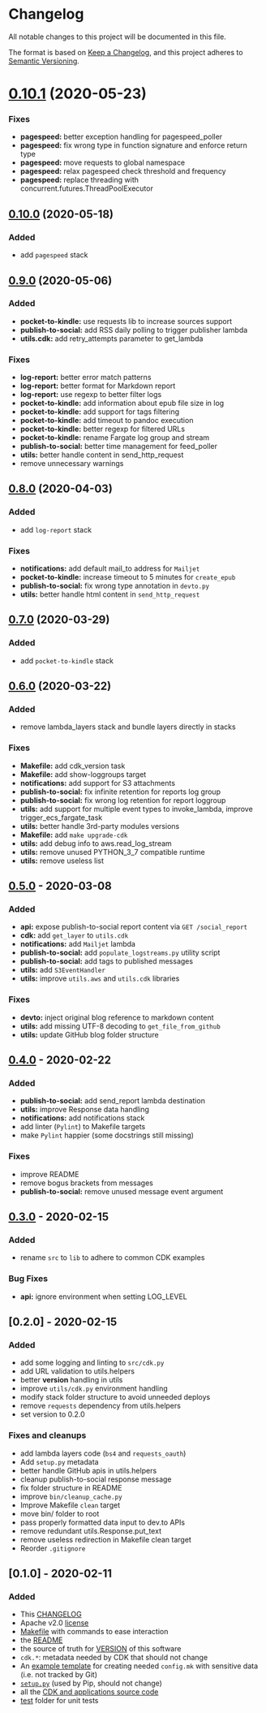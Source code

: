 # Changelog

All notable changes to this project will be documented in this file.

The format is based on [Keep a Changelog](https://keepachangelog.com/en/1.0.0/),
and this project adheres to [Semantic Versioning](https://semver.org/spec/v2.0.0.html).

# [0.10.1](https://github.com/shaftoe/api-l3x-in/compare/0.10.0...0.10.1) (2020-05-23)

### Fixes

* **pagespeed:** better exception handling for pagespeed_poller
* **pagespeed:** fix wrong type in function signature and enforce return type
* **pagespeed:** move requests to global namespace
* **pagespeed:** relax pagespeed check threshold and frequency
* **pagespeed:** replace threading with concurrent.futures.ThreadPoolExecutor

## [0.10.0](https://github.com/shaftoe/api-l3x-in/compare/0.9.0...0.10.0) (2020-05-18)

### Added

* add `pagespeed` stack

## [0.9.0](https://github.com/shaftoe/api-l3x-in/compare/0.8.0...0.9.0) (2020-05-06)

### Added

* **pocket-to-kindle:** use requests lib to increase sources support
* **publish-to-social:** add RSS daily polling to trigger publisher lambda
* **utils.cdk:** add retry_attempts parameter to get_lambda

### Fixes

* **log-report:** better error match patterns
* **log-report:** better format for Markdown report
* **log-report:** use regexp to better filter logs
* **pocket-to-kindle:** add information about epub file size in log
* **pocket-to-kindle:** add support for tags filtering
* **pocket-to-kindle:** add timeout to pandoc execution
* **pocket-to-kindle:** better regexp for filtered URLs
* **pocket-to-kindle:** rename Fargate log group and stream
* **publish-to-social:** better time management for feed_poller
* **utils:** better handle content in send_http_request
* remove unnecessary warnings

## [0.8.0](https://github.com/shaftoe/api-l3x-in/compare/0.7.0...0.8.0) (2020-04-03)

### Added

* add `log-report` stack

### Fixes

* **notifications:** add default mail_to address for `Mailjet`
* **pocket-to-kindle:** increase timeout to 5 minutes for `create_epub`
* **publish-to-social:** fix wrong type annotation in `devto.py`
* **utils:** better handle html content in `send_http_request`

## [0.7.0](https://github.com/shaftoe/api-l3x-in/compare/0.6.0...0.7.0) (2020-03-29)

### Added

* add `pocket-to-kindle` stack

## [0.6.0](https://github.com/shaftoe/api-l3x-in/compare/0.5.0...0.6.0) (2020-03-22)

### Added

* remove lambda_layers stack and bundle layers directly in stacks

### Fixes

* **Makefile:** add cdk_version task
* **Makefile:** add show-loggroups target
* **notifications:** add support for S3 attachments
* **publish-to-social:** fix infinite retention for reports log group
* **publish-to-social:** fix wrong log retention for report loggroup
* **utils:** add support for multiple event types to invoke_lambda, improve trigger_ecs_fargate_task
* **utils:** better handle 3rd-party modules versions
* **Makefile:** add `make upgrade-cdk`
* **utils:** add debug info to aws.read_log_stream
* **utils:** remove unused PYTHON_3_7 compatible runtime
* **utils:** remove useless list

## [0.5.0](https://github.com/shaftoe/api-l3x-in/compare/0.4.0...0.5.0) - 2020-03-08

### Added

* **api:** expose publish-to-social report content via `GET /social_report`
* **cdk:** add `get_layer` to `utils.cdk`
* **notifications:** add `Mailjet` lambda
* **publish-to-social:** add `populate_logstreams.py` utility script
* **publish-to-social:** add tags to published messages
* **utils:** add `S3EventHandler`
* **utils:** improve `utils.aws` and `utils.cdk` libraries

### Fixes

* **devto:** inject original blog reference to markdown content
* **utils:** add missing UTF-8 decoding to `get_file_from_github`
* **utils:** update GitHub blog folder structure

## [0.4.0](https://github.com/shaftoe/api-l3x-in/compare/0.3.0...0.4.0) - 2020-02-22

### Added

* **publish-to-social:** add send_report lambda destination
* **utils:** improve Response data handling
* **notifications:** add notifications stack
* add linter (`Pylint`) to Makefile targets
* make `Pylint` happier (some docstrings still missing)

### Fixes

* improve README
* remove bogus brackets from messages
* **publish-to-social:** remove unused message event argument

## [0.3.0](https://github.com/shaftoe/api-l3x-in/compare/0.2.0...0.3.0) - 2020-02-15

### Added

* rename `src` to `lib` to adhere to common CDK examples

### Bug Fixes

* **api:** ignore environment when setting LOG_LEVEL

## [0.2.0] - 2020-02-15

### Added

* add some logging and linting to `src/cdk.py`
* add URL validation to utils.helpers
* better __version__ handling in utils
* improve `utils/cdk.py` environment handling
* modify stack folder structure to avoid unneeded deploys
* remove `requests` dependency from utils.helpers
* set version to 0.2.0

### Fixes and cleanups

* add lambda layers code (`bs4` and `requests_oauth`)
* Add `setup.py` metadata
* better handle GitHub apis in utils.helpers
* cleanup publish-to-social response message
* fix folder structure in README
* improve `bin/cleanup_cache.py`
* Improve Makefile `clean` target
* move bin/ folder to root
* pass properly formatted data input to dev.to APIs
* remove redundant utils.Response.put_text
* remove useless redirection in Makefile clean target
* Reorder `.gitignore`

## [0.1.0] - 2020-02-11

### Added

* This [CHANGELOG](CHANGELOG.md)
* Apache v2.0 [license](LICENSE)
* [Makefile](Makefile) with commands to ease interaction
* the [README](README.md)
* the source of truth for [VERSION](VERSION) of this software
* `cdk.*`: metadata needed by CDK that should not change
* An [example template](config.example.mk) for creating needed `config.mk` with sensitive data (i.e. not tracked by Git)
* [`setup.py`](setup.py) (used by Pip, should not change)
* all the [CDK and applications source code](src/)
* [test](test/) folder for unit tests
